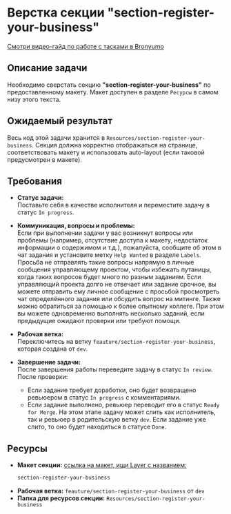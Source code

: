 
# Верстка секции "section-register-your-business"

[Смотри видео-гайд по работе с тасками в Bronyumo](https://google.com)

## Описание задачи
Необходимо сверстать секцию **"section-register-your-business"** по предоставленному макету. Макет доступен в разделе `Ресурсы` в самом низу этого текста.

## Ожидаемый результат
Весь код этой задачи хранится в `Resources/section-register-your-business`. Секция должна корректно отображаться на странице, соответствовать макету и использовать auto-layout (если таковой предусмотрен в макете).

## Требования

- **Статус задачи:**  
  Поставьте себя в качестве исполнителя и переместите задачу в статус `In progress`.

- **Коммуникация, вопросы и проблемы:**  
  Если при выполнении задачи у вас возникнут вопросы или проблемы (например, отсутствие доступа к макету, недостаток информации о содержимом и т.д.), пожалуйста, сообщите об этом в чат задания и установите метку `Help Wanted` в разделе `Labels`. Просьба не отправлять такие вопросы напрямую в личные сообщения управляющему проектом, чтобы избежать путаницы, когда таких вопросов будет много по разным заданиям. Если управляющий проекта долго не отвечает или задание срочное, вы можете отправить ему личное сообщение с просьбой просмотреть чат определённого задания или обсудить вопрос на митинге. Также можно обратиться за помощью к более опытному коллеге.
  При этом вы можете одновременно выполнять несколько заданий, если предыдущие ожидают проверки или требуют помощи.

- **Рабочая ветка:**  
  Переключитесь на ветку `feauture/section-register-your-business`, которая создана от `dev`.

- **Завершение задачи:**  
  После завершения работы переведите задачу в статус `In review`. После проверки:
  - Если задание требует доработки, оно будет возвращено ревьюером в статус `In progress` с комментариями.
  - Если задание выполнено, ревьюер переводит его в статус `Ready for Merge`. На этом этапе задачу может слить как исполнитель, так и ревьюер в родительскую ветку `dev`. Если задание уже слито, то оно будет находиться в статусе `Done`.

## Ресурсы
- **Макет секции:** [ссылка на макет, ищи Layer с названием:](https://www.figma.com/design/XMX1W4mwttgUy8L0a4kzQe/Bronyumo.ua-(special-task-mockup)?node-id=0-1&t=wnXX2PPEWtIi002e-1)
    ```bash
    section-register-your-business
    ```
- **Рабочая ветка:** `feauture/section-register-your-business` от `dev`
- **Папка для ресурсов секции:** `Resources/section-register-your-business`
    